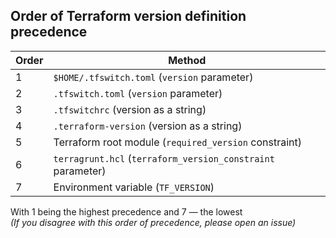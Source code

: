 ## Order of Terraform version definition precedence

| Order | Method |
| --- | ----------- |
| 1 | `$HOME/.tfswitch.toml` (`version` parameter) |
| 2 | `.tfswitch.toml` (`version` parameter) |
| 3 | `.tfswitchrc` (version as a string) |
| 4 | `.terraform-version` (version as a string) |
| 5 | Terraform root module (`required_version` constraint) |
| 6 | `terragrunt.hcl` (`terraform_version_constraint` parameter) |
| 7 | Environment variable (`TF_VERSION`) |

With 1 being the highest precedence and 7 — the lowest  
*(If you disagree with this order of precedence, please open an issue)*
